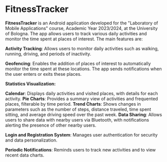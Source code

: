 # FitnessTracker
**FitnessTracker** is an Android application developed for the "Laboratory of Mobile Applications" course, Academic Year 2023/2024, at the University of Bologna. 
The app allows users to track various daily activities and monitor the time spent at places of interest. The main features are:

**Activity Tracking**: Allows users to monitor daily activities such as walking, running, driving, and periods of inactivity.

**Geofencing**: Enables the addition of places of interest to automatically monitor the time spent at these locations. The app sends notifications when the user enters or exits these places.

**Statistics Visualization:**

**Calendar**: Displays daily activities and visited places, with details for each activity.
**Pie Charts**: Provides a summary view of activities and frequented places, filterable by time period.
**Trend Charts**: Shows changes in parameters such as the number of steps, distance traveled, time spent sitting, and average driving speed over the past week.
**Data Sharing**: Allows users to share data with nearby users via Bluetooth, with notifications alerting the presence of other nearby users.

**Login and Registration System**: Manages user authentication for security and data personalization.

**Periodic Notifications**: Reminds users to track new activities and to view recent data charts.
